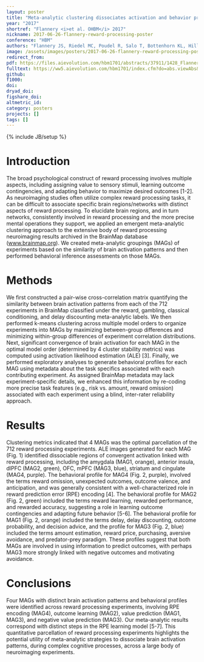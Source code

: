 ```yaml
---
layout: poster
title: "Meta-analytic clustering dissociates activation and behavior profiles across reward processing data"
year: "2017"
shortref: "Flannery <i>et al. OHBM</i> 2017"
nickname: 2017-06-26-flannery-reward-processing-poster
conference: "HBM"
authors: "Flannery JS, Riedel MC, Poudel R, Salo T, Bottenhorn KL, Hill LD, Laird AR, Sutherland MT"
image: /assets/images/posters/2017-06-26-flannery-reward-processing-poster.png
redirect_from:
pdf: https://files.aievolution.com/hbm1701/abstracts/37911/1428_Flannery.pdf
fulltext: https://ww5.aievolution.com/hbm1701/index.cfm?do=abs.viewAbs&abs=2885
github:
f1000:
doi:
dryad_doi:
figshare_doi:
altmetric_id:
category: posters
projects: []
tags: []
---
```

{% include JB/setup %}

# Introduction

The broad psychological construct of reward processing involves multiple aspects, including assigning value to sensory stimuli, learning outcome contingencies, and adapting behavior to maximize desired outcomes [1-2]. As neuroimaging studies often utilize complex reward processing tasks, it can be difficult to associate specific brain regions/networks with distinct aspects of reward processing. To elucidate brain regions, and in turn networks, consistently involved in reward processing and the more precise mental operations they support, we applied an emergent meta-analytic clustering approach to the extensive body of reward processing neuroimaging results archived in the BrainMap database (www.brainmap.org). We created meta-analytic groupings (MAGs) of experiments based on the similarity of brain activation patterns and then performed behavioral inference assessments on those MAGs.

# Methods

We first constructed a pair-wise cross-correlation matrix quantifying the similarity between brain activation patterns from each of the 712 experiments in BrainMap classified under the reward, gambling, classical conditioning, and delay discounting meta-analytic labels. We then performed k-means clustering across multiple model orders to organize experiments into MAGs by maximizing between-group differences and minimizing within-group differences of experiment correlation distributions. Next, significant convergence of brain activation for each MAG in the optimal model order (determined by 4 cluster stability metrics) was computed using activation likelihood estimation (ALE) [3]. Finally, we performed exploratory analyses to generate behavioral profiles for each MAG using metadata about the task specifics associated with each contributing experiment. As assigned BrainMap metadata may lack experiment-specific details, we enhanced this information by re-coding more precise task features (e.g., risk vs. amount, reward omission) associated with each experiment using a blind, inter-rater reliability approach.

# Results

Clustering metrics indicated that 4 MAGs was the optimal parcellation of the 712 reward processing experiments. ALE images generated for each MAG (Fig. 1) identified dissociable regions of convergent activation linked with reward processing, including the amygdala (MAG1, orange), anterior insula, dlPFC (MAG2, green), OFC, mPFC (MAG3, blue), striatum and cingulate (MAG4, purple). The behavioral profile for MAG4 (Fig. 2, purple), involved the terms reward omission, unexpected outcomes, outcome valence, and anticipation, and was generally consistent with a well-characterized role in reward prediction error (RPE) encoding [4]. The behavioral profile for MAG2 (Fig. 2, green) included the terms reward learning, rewarded performance, and rewarded accuracy, suggesting a role in learning outcome contingencies and adapting future behavior [5-6]. The behavioral profile for MAG1 (Fig. 2, orange) included the terms delay, delay discounting, outcome probability, and decision advice, and the profile for MAG3 (Fig. 2, blue) included the terms amount estimation, reward price, purchasing, aversive avoidance, and predator-prey paradigm. These profiles suggest that both MAGs are involved in using information to predict outcomes, with perhaps MAG3 more strongly linked with negative outcomes and motivating avoidance.

# Conclusions

Four MAGs with distinct brain activation patterns and behavioral profiles were identified across reward processing experiments, involving RPE encoding (MAG4), outcome learning (MAG2), value prediction (MAG1, MAG3), and negative value prediction (MAG3). Our meta-analytic results correspond with distinct steps in the RPE learning model [5-7]. This quantitative parcellation of reward processing experiments highlights the potential utility of meta-analytic strategies to dissociate brain activation patterns, during complex cognitive processes, across a large body of neuroimaging experiments.
